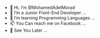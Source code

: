 - 👋 Hi, I’m @MohamedAdelMorad
- 👀 I’m a Junior Front-End Developer ...
- 🌱 I’m learning Programming Languages ...
- 📫 You Can reach me on Facebook ...
- 👋 See You Later ...
